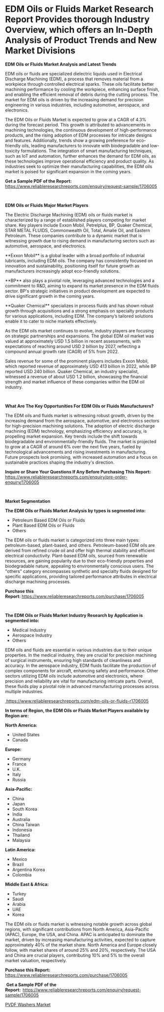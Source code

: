 <p><h1>EDM Oils or Fluids Market Research Report Provides thorough Industry Overview, which offers an In-Depth Analysis of Product Trends and New Market Divisions</h1></p><p><strong>EDM Oils or Fluids Market Analysis and Latest Trends</strong></p>
<p><p>EDM oils or fluids are specialized dielectric liquids used in Electrical Discharge Machining (EDM), a process that removes material from a workpiece through controlled electrical sparks. These oils facilitate better machining performance by cooling the workpiece, enhancing surface finish, and enabling the efficient removal of debris during the cutting process. The market for EDM oils is driven by the increasing demand for precision engineering in various industries, including automotive, aerospace, and electronics.</p><p>The EDM Oils or Fluids Market is expected to grow at a CAGR of 4.3% during the forecast period. This growth is attributed to advancements in machining technologies, the continuous development of high-performance products, and the rising adoption of EDM processes for intricate designs and features. Additionally, trends show a growing preference for eco-friendly oils, leading manufacturers to innovate with biodegradable and low-toxicity formulations. The integration of smart manufacturing techniques, such as IoT and automation, further enhances the demand for EDM oils, as these technologies improve operational efficiency and product quality. As industries seek to optimize their manufacturing capabilities, the EDM oils market is poised for significant expansion in the coming years.</p></p>
<p><strong>Get a Sample PDF of the Report:&nbsp;</strong> <a href="https://www.reliableresearchreports.com/enquiry/request-sample/1706005?utm_campaign=2224&utm_medium=2&utm_source=Github&utm_content=ia&utm_term=27032025&utm_id=edm-oils-or-fluids">https://www.reliableresearchreports.com/enquiry/request-sample/1706005</a></p>
<p>&nbsp;</p>
<p><strong>EDM Oils or Fluids Major Market Players</strong></p>
<p><p>The Electric Discharge Machining (EDM) oils or fluids market is characterized by a range of established players competing for market share. Key players include Exxon Mobil, Petrelplus, BP, Quaker Chemical, STAR METAL FLUIDS, Commonwealth Oil, Total, Amalie Oil, and Eastern Petroleum. These companies contribute to a dynamic market that is witnessing growth due to rising demand in manufacturing sectors such as automotive, aerospace, and electronics.</p><p>**Exxon Mobil** is a global leader with a broad portfolio of industrial lubricants, including EDM oils. The company has consistently focused on innovation and sustainability, positioning itself for future growth as manufacturers increasingly adopt eco-friendly solutions. </p><p>**BP** also plays a pivotal role, leveraging advanced technologies and a commitment to R&D, aiming to expand its market presence in the EDM fluids sector. BP's strategic initiatives in product development are expected to drive significant growth in the coming years.</p><p>**Quaker Chemical** specializes in process fluids and has shown robust growth through acquisitions and a strong emphasis on specialty products for various applications, including EDM. The company’s tailored solutions enable it to cater to niche markets effectively.</p><p>As the EDM oils market continues to evolve, industry players are focusing on strategic partnerships and expansions. The global EDM oil market was valued at approximately USD 1.5 billion in recent assessments, with expectations of reaching around USD 2 billion by 2027, reflecting a compound annual growth rate (CAGR) of 5% from 2022.</p><p>Sales revenue for some of the prominent players includes Exxon Mobil, which reported revenue of approximately USD 413 billion in 2022, while BP reported USD 240 billion. Quaker Chemical, an industry specialist, witnessed a revenue of about USD 1.2 billion, showcasing the financial strength and market influence of these companies within the EDM oil industry.</p></p>
<p>&nbsp;</p>
<p><strong>What Are The Key Opportunities For EDM Oils or Fluids Manufacturers?</strong></p>
<p><p>The EDM oils and fluids market is witnessing robust growth, driven by the increasing demand from the aerospace, automotive, and electronics sectors for high-precision machining solutions. The adoption of electric discharge machining (EDM) technology, emphasizing efficiency and accuracy, is propelling market expansion. Key trends include the shift towards biodegradable and environmentally-friendly fluids. The market is projected to grow at a CAGR of around 6% over the next five years, fueled by technological advancements and rising investments in manufacturing. Future prospects look promising, with increased automation and a focus on sustainable practices shaping the industry's direction.</p></p>
<p><strong>Inquire or Share Your Questions If Any Before Purchasing This Report:</strong> <a href="https://www.reliableresearchreports.com/enquiry/pre-order-enquiry/1706005?utm_campaign=2224&utm_medium=2&utm_source=Github&utm_content=ia&utm_term=27032025&utm_id=edm-oils-or-fluids">https://www.reliableresearchreports.com/enquiry/pre-order-enquiry/1706005</a></p>
<p>&nbsp;</p>
<p><strong>Market Segmentation</strong></p>
<p><strong>The EDM Oils or Fluids Market Analysis by types is segmented into:</strong></p>
<p><ul><li>Petroleum Based EDM Oils or Fluids</li><li>Plant Based EDM Oils or Fluids</li><li>Others</li></ul></p>
<p><p>The EDM oils or fluids market is categorized into three main types: petroleum-based, plant-based, and others. Petroleum-based EDM oils are derived from refined crude oil and offer high thermal stability and efficient electrical conductivity. Plant-based EDM oils, sourced from renewable resources, are gaining popularity due to their eco-friendly properties and biodegradable nature, appealing to environmentally conscious users. The "others" category encompasses synthetic and specialty fluids designed for specific applications, providing tailored performance attributes in electrical discharge machining processes.</p></p>
<p><strong>Purchase this Report:&nbsp;</strong><a href="https://www.reliableresearchreports.com/purchase/1706005?utm_campaign=2224&utm_medium=2&utm_source=Github&utm_content=ia&utm_term=27032025&utm_id=edm-oils-or-fluids">https://www.reliableresearchreports.com/purchase/1706005</a></p>
<p>&nbsp;</p>
<p><strong>The EDM Oils or Fluids Market Industry Research by Application is segmented into:</strong></p>
<p><ul><li>Medical Industry</li><li>Aerospace Industry</li><li>Others</li></ul></p>
<p><p>EDM oils and fluids are essential in various industries due to their unique properties. In the medical industry, they are crucial for precision machining of surgical instruments, ensuring high standards of cleanliness and accuracy. In the aerospace industry, EDM fluids facilitate the production of complex components for aircraft, enhancing safety and performance. Other sectors utilizing EDM oils include automotive and electronics, where precision and reliability are vital for manufacturing intricate parts. Overall, these fluids play a pivotal role in advanced manufacturing processes across multiple industries.</p></p>
<p><a href="https://www.reliableresearchreports.com/edm-oils-or-fluids-r1706005?utm_campaign=2224&utm_medium=2&utm_source=Github&utm_content=ia&utm_term=27032025&utm_id=edm-oils-or-fluids">&nbsp;https://www.reliableresearchreports.com/edm-oils-or-fluids-r1706005</a></p>
<p><strong>In terms of Region, the EDM Oils or Fluids Market Players available by Region are:</strong></p>
<p>
    <p> <strong> North America: </strong>
        <ul>
            <li>United States</li>
            <li>Canada</li>
        </ul>
        </p> 
    <p> <strong> Europe: </strong>
        <ul>
            <li>Germany</li>
            <li>France</li>
            <li>U.K.</li>
            <li>Italy</li>
            <li>Russia</li>
        </ul>
        </p> 
    <p> <strong> Asia-Pacific: </strong>
        <ul>
            <li>China</li>
            <li>Japan</li>
            <li>South Korea</li>
            <li>India</li>
            <li>Australia</li>
            <li>China Taiwan</li>
            <li>Indonesia</li>
            <li>Thailand</li>
            <li>Malaysia</li>
        </ul>
        </p> 
    <p> <strong> Latin America: </strong>
        <ul>
            <li>Mexico</li>
            <li>Brazil</li>
            <li>Argentina Korea</li>
            <li>Colombia</li>
        </ul>
        </p> 
    <p> <strong> Middle East & Africa: </strong>
        <ul>
            <li>Turkey</li>
            <li>Saudi</li>
            <li>Arabia</li>
            <li>UAE</li>
            <li>Korea</li>
        </ul>
    </p>
    </p>
<p><p>The EDM oils or fluids market is witnessing notable growth across global regions, with significant contributions from North America, Asia-Pacific (APAC), Europe, the USA, and China. APAC is anticipated to dominate the market, driven by increasing manufacturing activities, expected to capture approximately 40% of the market share. North America and Europe closely follow, with market shares of around 25% and 20%, respectively. The USA and China are crucial players, contributing 10% and 5% to the overall market valuation, respectively.</p></p>
<p><strong>Purchase this Report: </strong><a href="https://www.reliableresearchreports.com/purchase/1706005?utm_campaign=2224&utm_medium=2&utm_source=Github&utm_content=ia&utm_term=27032025&utm_id=edm-oils-or-fluids">https://www.reliableresearchreports.com/purchase/1706005</a></p>
<p>&nbsp;<strong>Get a Sample PDF of the Report:&nbsp;&nbsp;</strong><a href="https://www.reliableresearchreports.com/enquiry/request-sample/1706005?utm_campaign=2224&utm_medium=2&utm_source=Github&utm_content=ia&utm_term=27032025&utm_id=edm-oils-or-fluids">https://www.reliableresearchreports.com/enquiry/request-sample/1706005</a></p>
<p><strong></strong></p>
<p><p><a href="https://github.com/biandnikelrs/Market-Research-Report-List-1/blob/main/pvdf-washers-market.md?utm_campaign=2224&utm_medium=2&utm_source=Github&utm_content=ia&utm_term=27032025&utm_id=edm-oils-or-fluids">PVDF Washers Market</a></p></p>